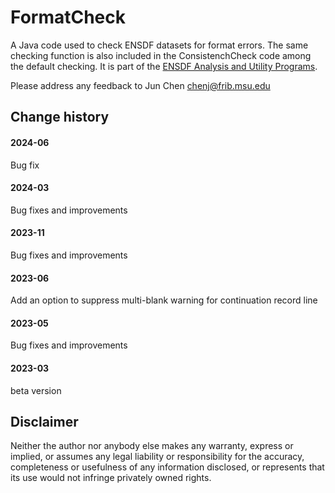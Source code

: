 # FormatCheck 
A Java code used to check ENSDF datasets for format errors. The same checking function is also included in the ConsistenchCheck code among the default checking. It is part of the [ENSDF Analysis and Utility Programs](https://nds.iaea.org/public/ensdf_pgm/).

Please address any feedback to Jun Chen chenj@frib.msu.edu

## Change history
#### 2024-06
Bug fix

#### 2024-03
Bug fixes and improvements

#### 2023-11
Bug fixes and improvements

#### 2023-06
Add an option to suppress multi-blank warning for continuation record line

#### 2023-05
Bug fixes and improvements

#### 2023-03
beta version 

## Disclaimer

Neither the author nor anybody else makes any warranty, express or implied, or assumes any legal liability or responsibility for the accuracy, completeness or usefulness of any information disclosed, or represents that its use would not infringe privately owned rights.
